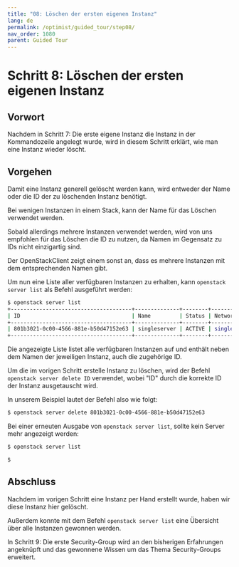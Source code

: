 ```yaml
---
title: "08: Löschen der ersten eigenen Instanz"
lang: de
permalink: /optimist/guided_tour/step08/
nav_order: 1080
parent: Guided Tour
---
```


Schritt 8: Löschen der ersten eigenen Instanz
=============================================

Vorwort
-------

Nachdem in Schritt 7: Die erste eigene Instanz die Instanz in
der Kommandozeile angelegt wurde, wird in diesem Schritt erklärt, wie man eine
Instanz wieder löscht.

Vorgehen
--------

Damit eine Instanz generell gelöscht werden kann, wird entweder der
Name oder die ID der zu löschenden Instanz benötigt.

Bei wenigen Instanzen in einem Stack, kann der Name für das Löschen
verwendet werden.

Sobald allerdings mehrere Instanzen verwendet werden, wird von uns
empfohlen für das Löschen die ID zu nutzen, da Namen im Gegensatz zu IDs
nicht einzigartig sind.

Der OpenStackClient zeigt einem sonst an, dass es mehrere Instanzen mit
dem entsprechenden Namen gibt. 

Um nun eine Liste aller verfügbaren Instanzen zu erhalten, kann
`openstack server list` als Befehl ausgeführt werden:

```bash
$ openstack server list
+--------------------------------------+--------------+--------+---------------------------------------------------+------------------------------------+
| ID                                   | Name         | Status | Networks                                          | Image Name                         |
+--------------------------------------+--------------+--------+---------------------------------------------------+------------------------------------+
| 801b3021-0c00-4566-881e-b50d47152e63 | singleserver | ACTIVE | single_internal_network=10.0.0.12, 185.116.245.39 | Ubuntu 16.04 Xenial Xerus - Latest |
+--------------------------------------+--------------+--------+---------------------------------------------------+------------------------------------+
```

Die angezeigte Liste listet alle verfügbaren Instanzen auf und enthält
neben dem Namen der jeweiligen Instanz, auch die zugehörige ID.

Um die im vorigen Schritt erstelle Instanz zu löschen, wird der Befehl
`openstack server delete ID` verwendet, wobei "ID" durch die korrekte
ID der Instanz ausgetauscht wird.

In unserem Beispiel lautet der Befehl also wie folgt:

```bash 
$ openstack server delete 801b3021-0c00-4566-881e-b50d47152e63
```

Bei einer erneuten Ausgabe von `openstack server list`, sollte kein
Server mehr angezeigt werden:

```bash
$ openstack server list

$
```

Abschluss
---------

Nachdem im vorigen Schritt eine Instanz per Hand erstellt wurde, haben
wir diese Instanz hier gelöscht.

Außerdem konnte mit dem Befehl `openstack server list` eine Übersicht
über alle Instanzen gewonnen werden.

In Schritt 9: Die erste Security-Group wird an den bisherigen Erfahrungen angeknüpft und das gewonnene Wissen um das Thema Security-Groups erweitert. 
